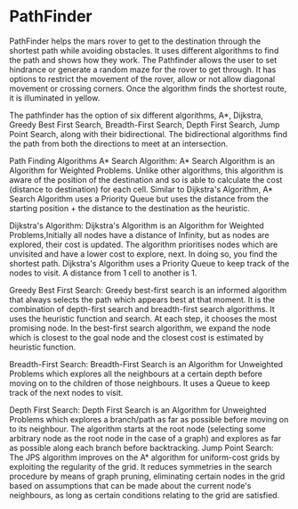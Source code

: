 # PathFinder

PathFinder helps the mars rover to get to the destination through the shortest path while avoiding obstacles. It uses different algorithms to find the path and shows how they work. The Pathfinder allows the user to set hindrance or generate a random maze for the rover to get through. It has options to restrict the movement of the rover, allow or not allow diagonal movement or crossing corners. Once the algorithm finds the shortest route, it is illuminated in yellow. 

The pathfinder has the option of six different algorithms, A*, Dijkstra, Greedy Best First Search, Breadth-First Search, Depth First Search, Jump Point Search, along with their bidirectional. The bidirectional algorithms find the path from both the directions to meet at an intersection. 

Path Finding Algorithms
A* Search Algorithm: A* Search Algorithm is an Algorithm for Weighted Problems. Unlike other algorithms, this algorithm is aware of the position of the destination and so is able to calculate the cost (distance to destination) for each cell. Similar to Dijkstra's Algorithm, A* Search Algorithm uses a Priority Queue but uses the distance from the starting position + the distance to the destination as the heuristic.


Dijkstra's Algorithm: Dijkstra's Algorithm is an Algorithm for Weighted Problems,Initially all nodes have a distance of Infinity, but as nodes are explored, their cost is updated. The algorithm prioritises nodes which are unvisited and have a lower cost to explore, next. In doing so, you find the shortest path. Dijkstra's Algorithm uses a Priority Queue to keep track of the nodes to visit. A distance from 1 cell to another is 1.


Greedy Best First Search: Greedy best-first search is an informed algorithm that always selects the path which appears best at that moment. It is the combination of depth-first search and breadth-first search algorithms. It uses the heuristic function and search. At each step, it chooses the most promising node. In the best-first search algorithm, we expand the node which is closest to the goal node and the closest cost is estimated by heuristic function.


Breadth-First Search: Breadth-First Search is an Algorithm for Unweighted Problems which explores all the neighbours at a certain depth before moving on to the children of those neighbours. It uses a Queue to keep track of the next nodes to visit.


Depth First Search: Depth First Search is an Algorithm for Unweighted Problems which explores a branch/path as far as possible before moving on to its neighbour. The algorithm starts at the root node (selecting some arbitrary node as the root node in the case of a graph) and explores as far as possible along each branch before backtracking.
Jump Point Search: The JPS algorithm improves on the A* algorithm for uniform-cost grids by exploiting the regularity of the grid. It reduces symmetries in the search procedure by means of graph pruning, eliminating certain nodes in the grid based on assumptions that can be made about the current node's neighbours, as long as certain conditions relating to the grid are satisfied.

